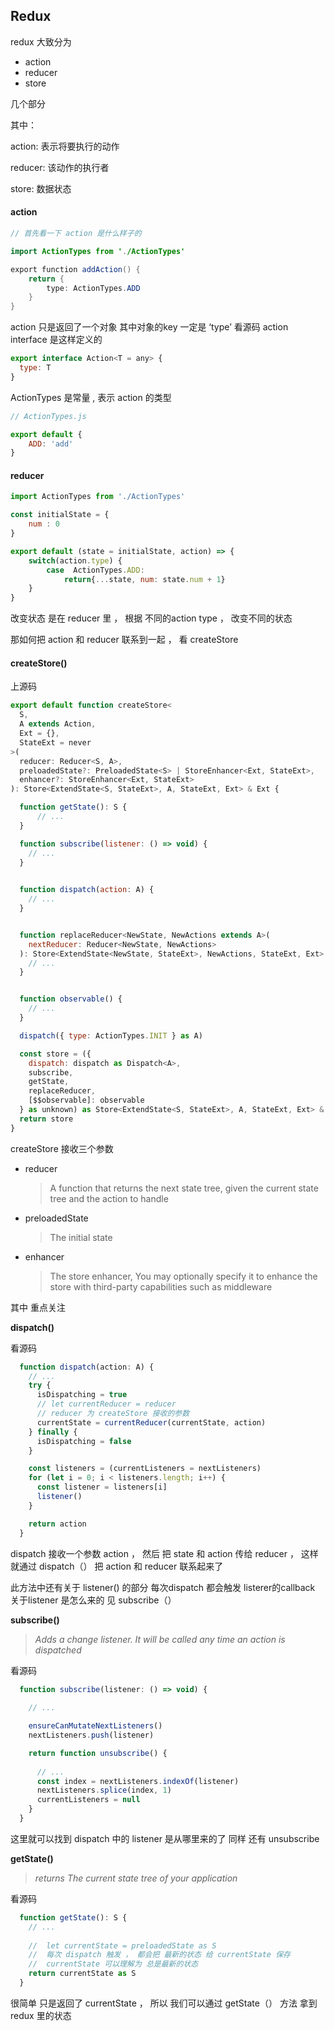 ## Redux 



redux 大致分为 

* action
* reducer
* store 

几个部分



其中： 

action: 表示将要执行的动作

reducer: 该动作的执行者

store:  数据状态



#### action

``` java
// 首先看一下 action 是什么样子的

import ActionTypes from './ActionTypes'

export function addAction() {
    return {
        type: ActionTypes.ADD
    }
}
```

action 只是返回了一个对象 其中对象的key 一定是 ‘type’  看源码 action interface 是这样定义的 

``` javascript
export interface Action<T = any> {
  type: T
}
```

ActionTypes 是常量 , 表示 action 的类型

``` javascript
// ActionTypes.js

export default {
    ADD: 'add'
}
```





#### reducer

``` javascript
import ActionTypes from './ActionTypes'

const initialState = {
    num : 0
}

export default (state = initialState, action) => {
    switch(action.type) {
        case  ActionTypes.ADD: 
            return{...state, num: state.num + 1}
    }
}
```

改变状态 是在 reducer 里 ， 根据 不同的action type ， 改变不同的状态 

那如何把 action 和 reducer 联系到一起  ， 看 createStore



#### createStore()

上源码

``` javascript
export default function createStore<
  S,
  A extends Action,
  Ext = {},
  StateExt = never
>(
  reducer: Reducer<S, A>,
  preloadedState?: PreloadedState<S> | StoreEnhancer<Ext, StateExt>,
  enhancer?: StoreEnhancer<Ext, StateExt>
): Store<ExtendState<S, StateExt>, A, StateExt, Ext> & Ext {

  function getState(): S {
      // ...
  }

  function subscribe(listener: () => void) {
    // ...
  }

  
  function dispatch(action: A) {
    // ...
  }


  function replaceReducer<NewState, NewActions extends A>(
    nextReducer: Reducer<NewState, NewActions>
  ): Store<ExtendState<NewState, StateExt>, NewActions, StateExt, Ext> & Ext {
   	// ...
  }


  function observable() {
    // ...
  }

  dispatch({ type: ActionTypes.INIT } as A)

  const store = ({
    dispatch: dispatch as Dispatch<A>,
    subscribe,
    getState,
    replaceReducer,
    [$$observable]: observable
  } as unknown) as Store<ExtendState<S, StateExt>, A, StateExt, Ext> & Ext
  return store
}

```

createStore 接收三个参数

* reducer

  > A function that returns the next state tree, given the current state tree and the action to handle

* preloadedState

  > The initial state

* enhancer

  > The store enhancer, You may optionally specify it to enhance the store with third-party capabilities such as middleware



其中 重点关注

**dispatch()**

看源码

``` javascript
  function dispatch(action: A) {
    // ...
    try {
      isDispatching = true
      // let currentReducer = reducer
      // reducer 为 createStore 接收的参数
      currentState = currentReducer(currentState, action)  
    } finally {
      isDispatching = false
    }

    const listeners = (currentListeners = nextListeners)
    for (let i = 0; i < listeners.length; i++) {
      const listener = listeners[i]
      listener()
    }

    return action
  }
```

dispatch 接收一个参数  action ， 然后  把  state 和 action 传给 reducer ， 这样 就通过  dispatch（）  把  action 和 reducer 联系起来了 

此方法中还有关于 listener() 的部分 每次dispatch 都会触发 listerer的callback  关于listener 是怎么来的 见 subscribe（）



**subscribe()**

> *Adds a change listener. It will be called any time an action is dispatched*

看源码

``` javascript
  function subscribe(listener: () => void) {
   
	// ...

    ensureCanMutateNextListeners()
    nextListeners.push(listener)

    return function unsubscribe() {
      
   	  // ...
      const index = nextListeners.indexOf(listener)
      nextListeners.splice(index, 1)
      currentListeners = null
    }
  }
```

这里就可以找到 dispatch 中的  listener 是从哪里来的了  同样 还有 unsubscribe





**getState()**

> *returns* *The current state tree of your application*

看源码

``` javascript
  function getState(): S {
 	// ...
	
    //  let currentState = preloadedState as S
    //  每次 dispatch 触发 ， 都会把 最新的状态 给 currentState 保存
    //  currentState 可以理解为 总是最新的状态
    return currentState as S
  }
```

很简单 只是返回了 currentState ， 所以 我们可以通过 getState（） 方法 拿到redux 里的状态